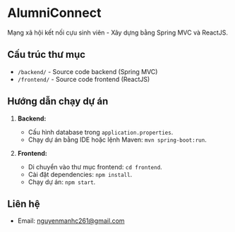 # AlumniConnect
Mạng xã hội kết nối cựu sinh viên - Xây dựng bằng Spring MVC và ReactJS.

## Cấu trúc thư mục
- `/backend/` - Source code backend (Spring MVC)
- `/frontend/` - Source code frontend (ReactJS)

## Hướng dẫn chạy dự án
1. **Backend:** 
   - Cấu hình database trong `application.properties`.
   - Chạy dự án bằng IDE hoặc lệnh Maven: `mvn spring-boot:run`.

2. **Frontend:** 
   - Di chuyển vào thư mục frontend: `cd frontend`.
   - Cài đặt dependencies: `npm install`.
   - Chạy dự án: `npm start`.

## Liên hệ
- Email: nguyenmanhc261@gmail.com
